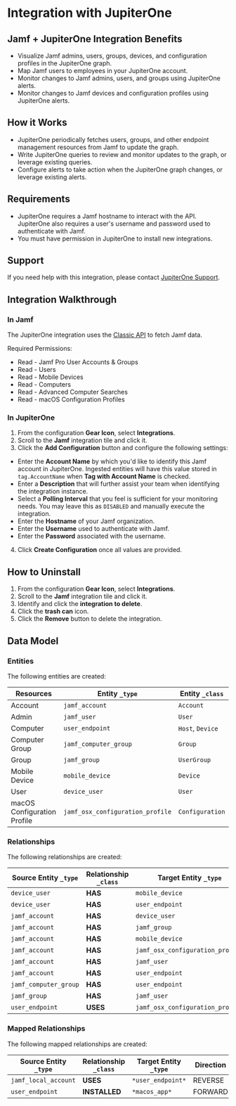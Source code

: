 # Integration with JupiterOne

## Jamf + JupiterOne Integration Benefits

- Visualize Jamf admins, users, groups, devices, and configuration profiles in
  the JupiterOne graph.
- Map Jamf users to employees in your JupiterOne account.
- Monitor changes to Jamf admins, users, and groups using JupiterOne alerts.
- Monitor changes to Jamf devices and configuration profiles using JupiterOne
  alerts.

## How it Works

- JupiterOne periodically fetches users, groups, and other endpoint management
  resources from Jamf to update the graph.
- Write JupiterOne queries to review and monitor updates to the graph, or
  leverage existing queries.
- Configure alerts to take action when the JupiterOne graph changes, or leverage
  existing alerts.

## Requirements

- JupiterOne requires a Jamf hostname to interact with the API. JupiterOne also
  requires a user's username and password used to authenticate with Jamf.
- You must have permission in JupiterOne to install new integrations.

## Support

If you need help with this integration, please contact
[JupiterOne Support](https://support.jupiterone.io).

## Integration Walkthrough

### In Jamf

The JupiterOne integration uses the
[Classic API](https://developer.jamf.com/jamf-pro/docs/getting-started-2) to
fetch Jamf data.

Required Permissions:

- Read - Jamf Pro User Accounts & Groups
- Read - Users
- Read - Mobile Devices
- Read - Computers
- Read - Advanced Computer Searches
- Read - macOS Configuration Profiles

### In JupiterOne

1. From the configuration **Gear Icon**, select **Integrations**.
2. Scroll to the **Jamf** integration tile and click it.
3. Click the **Add Configuration** button and configure the following settings:

- Enter the **Account Name** by which you'd like to identify this Jamf account
  in JupiterOne. Ingested entities will have this value stored in
  `tag.AccountName` when **Tag with Account Name** is checked.
- Enter a **Description** that will further assist your team when identifying
  the integration instance.
- Select a **Polling Interval** that you feel is sufficient for your monitoring
  needs. You may leave this as `DISABLED` and manually execute the integration.
- Enter the **Hostname** of your Jamf organization.
- Enter the **Username** used to authenticate with Jamf.
- Enter the **Password** associated with the username.

4. Click **Create Configuration** once all values are provided.

## How to Uninstall

1. From the configuration **Gear Icon**, select **Integrations**.
2. Scroll to the **Jamf** integration tile and click it.
3. Identify and click the **integration to delete**.
4. Click the **trash can** icon.
5. Click the **Remove** button to delete the integration.

<!-- {J1_DOCUMENTATION_MARKER_START} -->
<!--
********************************************************************************
NOTE: ALL OF THE FOLLOWING DOCUMENTATION IS GENERATED USING THE
"j1-integration document" COMMAND. DO NOT EDIT BY HAND! PLEASE SEE THE DEVELOPER
DOCUMENTATION FOR USAGE INFORMATION:

https://github.com/JupiterOne/sdk/blob/main/docs/integrations/development.md
********************************************************************************
-->

## Data Model

### Entities

The following entities are created:

| Resources                   | Entity `_type`                   | Entity `_class`  |
| --------------------------- | -------------------------------- | ---------------- |
| Account                     | `jamf_account`                   | `Account`        |
| Admin                       | `jamf_user`                      | `User`           |
| Computer                    | `user_endpoint`                  | `Host`, `Device` |
| Computer Group              | `jamf_computer_group`            | `Group`          |
| Group                       | `jamf_group`                     | `UserGroup`      |
| Mobile Device               | `mobile_device`                  | `Device`         |
| User                        | `device_user`                    | `User`           |
| macOS Configuration Profile | `jamf_osx_configuration_profile` | `Configuration`  |

### Relationships

The following relationships are created:

| Source Entity `_type` | Relationship `_class` | Target Entity `_type`            |
| --------------------- | --------------------- | -------------------------------- |
| `device_user`         | **HAS**               | `mobile_device`                  |
| `device_user`         | **HAS**               | `user_endpoint`                  |
| `jamf_account`        | **HAS**               | `device_user`                    |
| `jamf_account`        | **HAS**               | `jamf_group`                     |
| `jamf_account`        | **HAS**               | `mobile_device`                  |
| `jamf_account`        | **HAS**               | `jamf_osx_configuration_profile` |
| `jamf_account`        | **HAS**               | `jamf_user`                      |
| `jamf_account`        | **HAS**               | `user_endpoint`                  |
| `jamf_computer_group` | **HAS**               | `user_endpoint`                  |
| `jamf_group`          | **HAS**               | `jamf_user`                      |
| `user_endpoint`       | **USES**              | `jamf_osx_configuration_profile` |

### Mapped Relationships

The following mapped relationships are created:

| Source Entity `_type` | Relationship `_class` | Target Entity `_type` | Direction |
| --------------------- | --------------------- | --------------------- | --------- |
| `jamf_local_account`  | **USES**              | `*user_endpoint*`     | REVERSE   |
| `user_endpoint`       | **INSTALLED**         | `*macos_app*`         | FORWARD   |

<!--
********************************************************************************
END OF GENERATED DOCUMENTATION AFTER BELOW MARKER
********************************************************************************
-->
<!-- {J1_DOCUMENTATION_MARKER_END} -->
